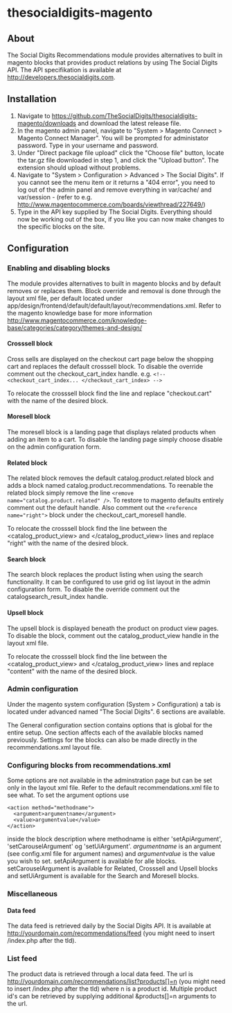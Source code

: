 thesocialdigits-magento
=======================

## About
The Social Digits Recommendations module provides alternatives to built in
magento blocks that provides product relations by using The Social Digits API.
The API specifikation is available at http://developers.thesocialdigits.com.

## Installation
1. Navigate to
https://github.com/TheSocialDigits/thesocialdigits-magento/downloads and
download the latest release file.
2. In the magento admin panel, navigate to "System > Magento Connect > Magento
Connect Manager". You will be prompted for administator password. Type in your
username and password. 
3. Under "Direct package file upload" click the "Choose file" button, locate the
tar.gz file downloaded in step 1, and click the "Upload button". The extension
should upload without problems.
4. Navigate to "System > Configuration > Advanced > The Social Digits". If you
cannot see the menu item or it returns a "404 error", you need to log out of the
admin panel and remove everything in var/cache/ and var/session - (refer to e.g.
http://www.magentocommerce.com/boards/viewthread/227649/)
5. Type in the API key supplied by The Social Digits. Everything should now be
working out of the box, if you like you can now make changes to the specific
blocks on the site. 

## Configuration
### Enabling and disabling blocks
The module provides alternatives to built in magento blocks and by default
removes or replaces them. Block override and removal is done through the layout
xml file, per default located under
app/design/frontend/default/default/layout/recommendations.xml. Refer to the
magento knowledge base for more information
http://www.magentocommerce.com/knowledge-base/categories/category/themes-and-design/
#### Crosssell block
Cross sells are displayed on the checkout cart page below the shopping cart and
replaces the default crosssell block. To disable the override comment out the
checkout_cart_index handle. e.g. `<!-- <checkout_cart_index... </checkout_cart_index> -->`

To relocate the crosssell block find the line <reference name="checkout.cart">
and replace "checkout.cart" with the name of the desired block.
#### Moresell block
The moresell block is a landing page that displays related products when adding
an item to a cart. To disable the landing page simply choose disable on the
admin configuration form.

#### Related block
The related block removes the default catalog.product.related block and adds a
block named catalog.product.recommendations. To reenable the related block
simply remove the line  `<remove name="catalog.product.related" />`. To restore to
magento defaults entirely comment out the default handle. Also comment out the
`<reference name="right">` block under the checkout_cart_moresell handle.

To relocate the crosssell block find the line <reference name="right"> between
the <catalog_product_view> and </catalog_product_view> lines
and replace "right" with the name of the desired block.

#### Search block
The search block replaces the product listing when using the search
functionality. It can be configured to use grid og list layout in the admin
configuration form.
To disable the override comment out the catalogsearch_result_index handle.

#### Upsell block
The upsell block is displayed beneath the product on product view pages. To
disable the block, comment out the catalog_product_view handle in the layout xml
file.

To relocate the crosssell block find the line <reference name="product"> between
the <catalog_product_view> and </catalog_product_view> lines
and replace "content" with the name of the desired block.

### Admin configuration
Under the magento system configuration (System > Configuration) a tab is located
under advanced named "The Social Digits". 6 sections are available.

The General configuration section contains options that is global for the entire setup.
One section affects each of the available blocks named previously. Settings for
the blocks can also be made directly in the recommendations.xml layout file.

### Configuring blocks from recommendations.xml
Some options are not available in the adminstration page but can be set only in
the layout xml file. Refer to the default recommendations.xml file to see what.
To set the argument options use 

    <action method="methodname">
      <argument>argumentname</argument>
      <value>argumentvalue</value>
    </action>

inside the block description where methodname is either 'setApiArgument',
'setCarouselArgument' og 'setUiArgument'. *argumentname* is an argument (see
config.xml file for argument names) and *argumentvalue* is the value you wish to
set. setApiArgument is available for alle blocks. setCarouselArgument is
available for Related, Crosssell and Upsell blocks and setUiArgument is
available for the Search and Moresell blocks.

### Miscellaneous
#### Data feed
The data feed is retrieved daily by the Social Digits API. It is
available at http://yourdomain.com/recommendations/feed (you might need
to insert /index.php after the tld).

### List feed
The product data is retrieved through a local data feed. The url is
http://yourdomain.com/recommendations/list?products[]=n (you might need
to insert /index.php after the tld) where n is a product id. Multiple
product id's can be retrieved by supplying additional &products[]=n
arguments to the url.

